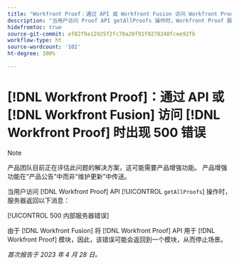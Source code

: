 ```yaml
---
title: "Workfront Proof：通过 API 或 Workfront Fusion 访问 Workfront Proof 时出现 500 错误"
description: "当用户访问 Proof API getAllProofs 操作时，Workfront Proof 服务器返回消息：500 内部服务器错误"
hidefromtoc: true
source-git-commit: ef82f9a12925f2fc70a20f91f9278240fcee92fb
workflow-type: ht
source-wordcount: '102'
ht-degree: 100%

---
```



# [!DNL Workfront Proof]：通过 API 或 [!DNL Workfront Fusion] 访问 [!DNL Workfront Proof] 时出现 500 错误

>[!NOTE]
>
>产品团队目前正在评估此问题的解决方案，这可能需要产品增强功能。 产品增强功能在“产品公告”中而非“维护更新”中传送。

<!--This article is on Proof and Fusion TOCs-->

当用户访问 [!DNL Workfront Proof] API [!UICONTROL `getAllProofs`] 操作时，服务器返回以下消息：

[!UICONTROL 500 内部服务器错误]

由于 [!DNL Workfront Fusion] 将 [!DNL Workfront Proof] API 用于 [!DNL Workfront Proof] 模块，因此，该错误可能会返回到一个模块，从而停止场景。

_首次报告于 2023 年 4 月 28 日。_

